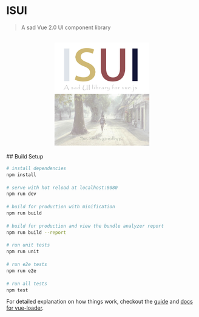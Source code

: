 # ISUI

> A sad Vue 2.0 UI component library

<br>
<div style="text-align: center">
<img src="https://github.com/toxichl/ISUI/blob/master/static/img/ISUI.jpg?raw=true" width="250"/>
</div>
<br>
## Build Setup

``` bash
# install dependencies
npm install

# serve with hot reload at localhost:8080
npm run dev

# build for production with minification
npm run build

# build for production and view the bundle analyzer report
npm run build --report

# run unit tests
npm run unit

# run e2e tests
npm run e2e

# run all tests
npm test
```

For detailed explanation on how things work, checkout the [guide](http://vuejs-templates.github.io/webpack/) and [docs for vue-loader](http://vuejs.github.io/vue-loader).



  [1]: http://static.zybuluo.com/a472590061/7xtkbj87jko49n2oq8nn6760/111-03.jpg